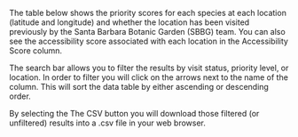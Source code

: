 The table below shows the priority scores for each species at each location (latitude and longitude) and whether the location has been visited previously by the Santa Barbara Botanic Garden (SBBG) team. You can also see the accessibility score associated with each location in the Accessibility Score column. 

The search bar allows you to filter the results by visit status, priority level, or location. In order to filter you will click on the arrows next to the name of the column. This will sort the data table by either ascending or descending order. 

By selecting the The CSV button you will download those filtered (or unfiltered) results into a .csv file in your web browser. 